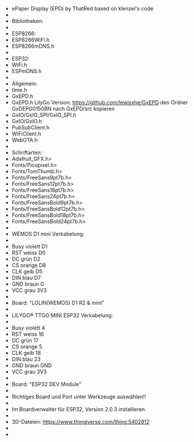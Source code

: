  *  ePaper Display (EPD) by ThatRed based on klenzel's code
 *
 *  Bibliotheken:
 *  
 *  ESP8266:
 *  ESP8266WiFi.h
 *  ESP8266mDNS.h
 *  
 *  ESP32:
 *  WiFi.h
 *  ESPmDNS.h
 *  
 *  Allgemein:
 *  time.h
 *  GxEPD.h
 *  GxEPD.h LilyGo Version: https://github.com/lewisxhe/GxEPD den Ordner GxDEPG0150BN nach GxEPD/src kopieren
 *  GxIO/GxIO_SPI/GxIO_SPI.h
 *  GxIO/GxIO.h
 *  PubSubClient.h
 *  WiFiClient.h
 *  WebOTA.h
 *  
 *  Schriftarten:
 *  Adafruit_GFX.h>
 *  Fonts/Picopixel.h>
 *  Fonts/TomThumb.h>
 *  Fonts/FreeSans9pt7b.h>
 *  Fonts/FreeSans12pt7b.h>
 *  Fonts/FreeSans18pt7b.h>
 *  Fonts/FreeSans24pt7b.h>
 *  Fonts/FreeSansBold9pt7b.h>
 *  Fonts/FreeSansBold12pt7b.h>
 *  Fonts/FreeSansBold18pt7b.h>
 *  Fonts/FreeSansBold24pt7b.h>
 *
 *  WEMOS D1 mini Verkabelung:
 *  
 *  Busy violett D1
 *  RST  weiss   D0
 *  DC   grün    D2
 *  CS   orange  D8
 *  CLK  gelb    D5
 *  DIN  blau    D7
 *  GND  braun   G
 *  VCC  grau    3V3
 *
 *  Board: "LOLIN(WEMOS) D1 R2 & mini"
 *
 *  LILYGO® TTGO MINI ESP32 Verkabelung:
 *  
 *  Busy violett 4
 *  RST  weiss   16
 *  DC   grün    17
 *  CS   orange  5
 *  CLK  gelb    18
 *  DIN  blau    23
 *  GND  braun   GND
 *  VCC  grau    3V3
 *  
 *  Board: "ESP32 DEV Module"
 *  
 *  Richtiges Board und Port unter Werkzeuge auswählen!! 
 *  
 *  Im Boardverwalter für ESP32, Version 2.0.3 installieren.
 *  
 *  3D-Dateien: https://www.thingiverse.com/thing:5402812
 *
 *
